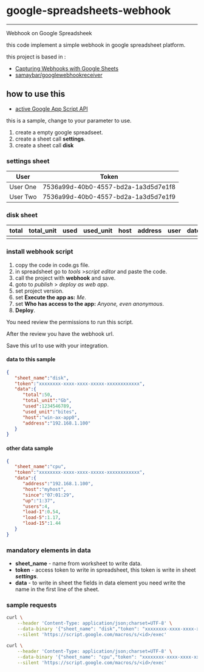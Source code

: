 # google-spreadsheets-webhook
---
Webhook on Google Spreadsheek

this code implement a simple webhook in google spreadsheet platform.

this project is based in :
* [Capturing Webhooks with Google Sheets](https://blog.runscope.com/posts/tutorial-capturing-webhooks-with-google-sheets)
* [ samaybar/googlewebhookreceiver](https://github.com/samaybar/googlewebhookreceiver)

## how to use this

* [active Google App Script API](https://script.google.com/home/usersettings)

this is a sample, change to your parameter to use.


1. create a empty google spreadseet.
2. create a sheet call **settings**.
3. create a sheet call **disk**

### settings sheet

|User|Token|
|-|-|
|User One|7536a99d-40b0-4557-bd2a-1a3d5d7e1f8|
|User Two|7536a99d-40b0-4557-bd2a-1a3d5d7e1f9|


### disk sheet

|total|total_unit|used|used_unit|host|address|user|date|
|-|-|-|-|-|-|-|-|
| | | | | | | | |

### install webhook script

1. copy the code in code.gs file.
1. in spreadsheet go to *tools* >*script editor* and paste the code.
1. call the project with **webhook** and save.
1. goto to *publish* > *deploy as web app*.
1. set project version.
1. set **Execute the app as:** *Me*.
1. set **Who has access to the app:** *Anyone, even anonymous*.
1. **Deploy**.

You need review the permissions to run this script.

After the review you have the webhook url.

Save this url to use with your integration.

#### data to this sample

```json
{
   "sheet_name":"disk",
   "token":"xxxxxxxx-xxxx-xxxx-xxxxx-xxxxxxxxxxxx",
   "data":{
      "total":50,
      "total_unit":"Gb",
      "used":1234546789,
      "used_unit":"bites",
      "host":"win-ax-app0",
      "address":"192.168.1.100"
   }
}
```

#### other data sample

```json
{
   "sheet_name":"cpu",
   "token":"xxxxxxxx-xxxx-xxxx-xxxxx-xxxxxxxxxxxx",
   "data":{
      "address":"192.168.1.100",
      "host":"myhost",
      "since":"07:01:29",
      "up":"1:37",
      "users":4,
      "load-1":0.54,
      "load-5":1.17,
      "load-15":1.44
   }
}
```

### mandatory elements in data

* **sheet_name** - name from worksheet to write data.
* **token** - access token to write in spreadsheet, this token is write in sheet ***settings***.
* **data** - to write in sheet the fields in data element you need write the name in the first line of the sheet.

### sample requests

```bash
curl \
    --header 'Content-Type: application/json;charset=UTF-8' \
    --data-binary '{"sheet_name": "disk","token": "xxxxxxxx-xxxx-xxxx-xxxxx-xxxxxxxxxxxx","data": {"total": 50,"total_unit": "Gb","used": 1234546789,"used_unit": "bites","host": "win-ax-app0","address": "192.168.1.100"}}' \
    --silent 'https://script.google.com/macros/s/<id>/exec'
```

```bash
curl \
    --header 'Content-Type: application/json;charset=UTF-8' \
    --data-binary '{"sheet_name": "cpu","token": "xxxxxxxx-xxxx-xxxx-xxxxx-xxxxxxxxxxxx","data": {"address": "192.168.1.100","host":"myhost","since": "07:01:29", "up":"1:37", "users":4, "load-1":0.54, "load-5":1.17, "load-15":1.44}}' \
    --silent 'https://script.google.com/macros/s/<id>/exec'
```
